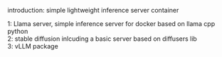 introduction: simple lightweight inference server container

1: Llama server, simple inference server for docker based on llama cpp python<br>
2: stable diffusion inlcuding a basic server based on diffusers lib<br>
3: vLLM package

